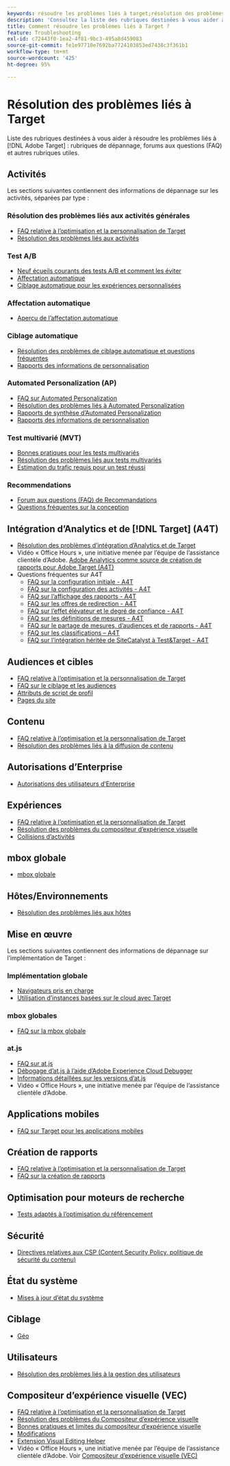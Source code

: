 ```yaml
---
keywords: résoudre les problèmes liés à target;résolution des problèmes liés à target;résoudre des problèmes
description: 'Consultez la liste des rubriques destinées à vous aider à résoudre les problèmes liés à Adobe Target : rubriques de dépannage, questions fréquentes (FAQ) et autres rubriques utiles.'
title: Comment résoudre les problèmes liés à Target ?
feature: Troubleshooting
exl-id: c72443f0-1ea2-4f81-9bc3-495a8d459083
source-git-commit: fe1e97710e7692ba7724103853ed7438c3f361b1
workflow-type: tm+mt
source-wordcount: '425'
ht-degree: 95%

---
```


# Résolution des problèmes liés à Target

Liste des rubriques destinées à vous aider à résoudre les problèmes liés à [!DNL Adobe Target] : rubriques de dépannage, forums aux questions (FAQ) et autres rubriques utiles.

## Activités

Les sections suivantes contiennent des informations de dépannage sur les activités, séparées par type :

### Résolution des problèmes liés aux activités générales

* [FAQ relative à l’optimisation et la personnalisation de Target](/help/main/c-intro/cmp-target-standard-cheatsheet.md)
* [Résolution des problèmes liés aux activités](/help/main/c-activities/c-troubleshooting-activities/troubleshooting-activities.md)

### Test A/B

* [Neuf écueils courants des tests A/B et comment les éviter](/help/main/c-activities/t-test-ab/common-ab-testing-pitfalls.md)
* [Affectation automatique](/help/main/c-activities/automated-traffic-allocation/automated-traffic-allocation.md)
* [Ciblage automatique pour les expériences personnalisées](/help/main/c-activities/auto-target/auto-target-to-optimize.md)

### Affectation automatique

* [Aperçu de l’affectation automatique](/help/main/c-activities/automated-traffic-allocation/automated-traffic-allocation.md#section_0E72C1D72DE74F589F965D4B1763E5C3)

### Ciblage automatique

* [Résolution des problèmes de ciblage automatique et questions fréquentes](/help/main/c-activities/auto-target/auto-target-troubleshooting-faqs.md)
* [Rapports des informations de personnalisation](/help/main/c-reports/c-personalization-insights-reports/personalization-insights-reports.md)

### Automated Personalization (AP)

* [FAQ sur Automated Personalization](/help/main/c-activities/t-automated-personalization/automated-personalization-faq.md)
* [Résolution des problèmes liés à Automated Personalization](/help/main/c-activities/t-automated-personalization/ap-trouble.md)
* [Rapports de synthèse d’Automated Personalization](/help/main/c-reports/personalization-reports/reports-ap.md)
* [Rapports des informations de personnalisation](/help/main/c-reports/c-personalization-insights-reports/personalization-insights-reports.md)

### Test multivarié (MVT)

* [Bonnes pratiques pour les tests multivariés](/help/main/c-activities/c-multivariate-testing/best-practices.md)
* [Résolution des problèmes liés aux tests multivariés](/help/main/c-activities/c-multivariate-testing/best-practices.md)
* [Estimation du trafic requis pour un test réussi](/help/main/c-activities/c-multivariate-testing/t-create-multivariate-test/traffic-estimator.md)

### Recommendations

* [Forum aux questions (FAQ) de Recommandations](/help/main/c-recommendations/c-recommendations-faq/recommendations-faq.md)
* [Questions fréquentes sur la conception](/help/main/c-recommendations/c-design-overview/template-faq.md)

## Intégration d’Analytics et de [!DNL Target] (A4T)

* [Résolution des problèmes d’intégration d’Analytics et de Target](/help/main/c-integrating-target-with-mac/a4t/c-a4t-troubleshooting/a4t-troubleshooting.md)
* Vidéo « Office Hours », une initiative menée par l’équipe de l’assistance clientèle d’Adobe. [Adobe Analytics comme source de création de rapports pour Adobe Target (A4T)](/help/main/c-integrating-target-with-mac/a4t/a4t.md)
* Questions fréquentes sur A4T
   * [FAQ sur la configuration initiale - A4T](/help/main/c-integrating-target-with-mac/a4t/r-a4t-faq/a4t-faq-initial-provisioning.md)
   * [FAQ sur la configuration des activités - A4T](/help/main/c-integrating-target-with-mac/a4t/r-a4t-faq/a4t-faq-activity-setup.md)
   * [FAQ sur l’affichage des rapports - A4T](/help/main/c-integrating-target-with-mac/a4t/r-a4t-faq/a4t-faq-viewing-reports.md)
   * [FAQ sur les offres de redirection - A4T](/help/main/c-integrating-target-with-mac/a4t/r-a4t-faq/a4t-faq-redirect-offers.md)
   * [FAQ sur l’effet élévateur et le degré de confiance - A4T](/help/main/c-integrating-target-with-mac/a4t/r-a4t-faq/a4t-faq-lift-and-confidence.md)
   * [FAQ sur les définitions de mesures - A4T](/help/main/c-integrating-target-with-mac/a4t/r-a4t-faq/a4t-faq-metric-definition.md)
   * [FAQ sur le partage de mesures, d’audiences et de rapports - A4T](/help/main/c-target/c-troubleshooting-targets-and-audiences/a4t-faq-sharing-metrics-audiences-reports.md)
   * [FAQ sur les classifications – A4T](/help/main/c-integrating-target-with-mac/a4t/r-a4t-faq/a4t-faq-classifications.md)
   * [FAQ sur l’intégration héritée de SiteCatalyst à Test&amp;Target - A4T](/help/main/c-integrating-target-with-mac/a4t/r-a4t-faq/a4t-faq-old-integration.md)

## Audiences et cibles

* [FAQ relative à l’optimisation et la personnalisation de Target](/help/main/c-intro/cmp-target-standard-cheatsheet.md)
* [FAQ sur le ciblage et les audiences](/help/main/c-target/c-troubleshooting-targets-and-audiences/troubleshooting-targets-and-audiences.md)
* [Attributs de script de profil](/help/main/c-target/c-visitor-profile/profile-parameters.md)
* [Pages du site](/help/main/c-target/c-audiences/c-target-rules/site-pages.md)

## Contenu

* [FAQ relative à l’optimisation et la personnalisation de Target](/help/main/c-intro/cmp-target-standard-cheatsheet.md)
* [Résolution des problèmes liés à la diffusion de contenu](/help/main/c-activities/c-troubleshooting-activities/content-trouble.md)

## Autorisations d’Enterprise

* [Autorisations des utilisateurs d’Enterprise](/help/main/administrating-target/c-user-management/property-channel/property-channel.md)

## Expériences

* [FAQ relative à l’optimisation et la personnalisation de Target](/help/main/c-intro/cmp-target-standard-cheatsheet.md)
* [Résolution des problèmes du compositeur d’expérience visuelle](/help/main/c-experiences/c-visual-experience-composer/r-troubleshoot-composer/troubleshoot-composer.md)
* [Collisions d’activités](/help/main/c-experiences/c-visual-experience-composer/activity-collisions.md)

## mbox globale

* [mbox globale](https://experienceleague.adobe.com/docs/target-dev/developer/client-side/global-mbox/global-mbox-faq.html)

## Hôtes/Environnements

* [Résolution des problèmes liés aux hôtes](/help/main/administrating-target/hosts.md)

## Mise en œuvre

Les sections suivantes contiennent des informations de dépannage sur l’implémentation de Target :

### Implémentation globale

* [Navigateurs pris en charge](https://experienceleague.adobe.com/docs/target-dev/developer/implementation/supported-browsers.html)
* [Utilisation d’instances basées sur le cloud avec Target](https://experienceleague.adobe.com/docs/target-dev/developer/client-side/at-js-implementation/functions-overview/targeting-using-cloud-based-instances.html)

### mbox globales

* [FAQ sur la mbox globale](https://experienceleague.adobe.com/docs/target-dev/developer/client-side/global-mbox/global-mbox-faq.html)

### at.js

* [FAQ sur at.js](https://experienceleague.adobe.com/docs/target-dev/developer/client-side/at-js-implementation/target-atjs-faq.html)
* [Débogage d’at.js à l’aide d’Adobe Experience Cloud Debugger](https://experienceleague.adobe.com/docs/target-dev/developer/client-side/at-js-implementation/functions-overview/target-debugging-atjs.html)
* [Informations détaillées sur les versions d’at.js](https://experienceleague.adobe.com/docs/target-dev/developer/client-side/at-js-implementation/target-atjs-versions.html?lang=fr)
* Vidéo « Office Hours », une initiative menée par l’équipe de l’assistance clientèle d’Adobe. 

## Applications mobiles

* [FAQ sur Target pour les applications mobiles](https://experienceleague.adobe.com/docs/target-dev/developer/mobile-apps/mobile-faq.html)

## Création de rapports

* [FAQ relative à l’optimisation et la personnalisation de Target](/help/main/c-intro/cmp-target-standard-cheatsheet.md)
* [FAQ sur la création de rapports](/help/main/c-reports/reporting-frequently-asked-questions.md)

## Optimisation pour moteurs de recherche

* [Tests adaptés à l’optimisation du référencement](https://experienceleague.adobe.com/docs/target-dev/developer/client-side/at-js-implementation/at-js/how-atjs-works.html)

## Sécurité

* [Directives relatives aux CSP (Content Security Policy, politique de sécurité du contenu)](https://experienceleague.adobe.com/docs/target-dev/developer/implementation/privacy/content-security-policy.html?lang=fr)

## État du système

* [Mises à jour d’état du système](/help/main/r-release-notes/system-status-updates.md)

## Ciblage

* [Géo](/help/main/c-target/c-audiences/c-target-rules/geo.md)

## Utilisateurs

* [Résolution des problèmes liés à la gestion des utilisateurs](/help/main/administrating-target/c-user-management/c-user-management/troubleshooting-user-management.md)

## Compositeur d’expérience visuelle (VEC)

* [FAQ relative à l’optimisation et la personnalisation de Target](/help/main/c-intro/cmp-target-standard-cheatsheet.md)
* [Résolution des problèmes du Compositeur d’expérience visuelle](/help/main/c-experiences/c-visual-experience-composer/r-troubleshoot-composer/troubleshoot-composer.md)
* [Bonnes pratiques et limites du compositeur d’expérience visuelle](/help/main/c-experiences/c-visual-experience-composer/experience-composer-best-practices.md)
* [Modifications](/help/main/c-experiences/c-visual-experience-composer/c-vec-code-editor/vec-code-editor.md)
* [Extension Visual Editing Helper](/help/main/c-experiences/c-visual-experience-composer/r-troubleshoot-composer/visual-editing-helper-extension.md)
* Vidéo « Office Hours », une initiative menée par l’équipe de l’assistance clientèle d’Adobe. Voir [Compositeur d’expérience visuelle (VEC)](/help/main/c-experiences/c-visual-experience-composer/visual-experience-composer.md)

